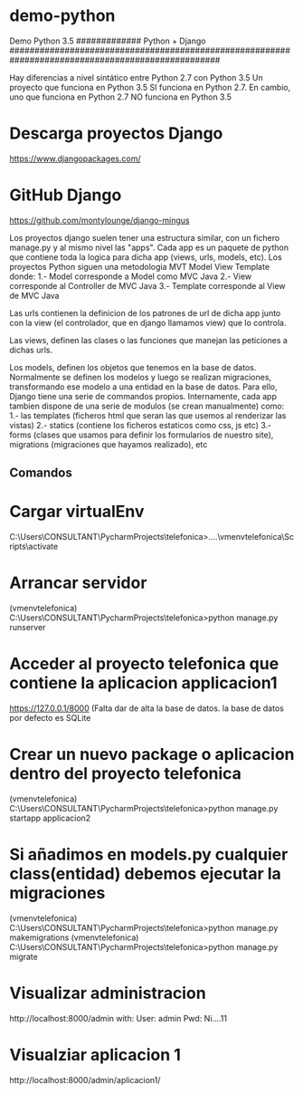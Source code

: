 # demo-python
Demo Python 3.5
#############		Python + Django			##################################################################################################

Hay diferencias a nivel sintático entre Python 2.7 con Python 3.5
Un proyecto que funciona en Python 3.5 SI funciona en Python 2.7. En cambio, uno que funciona en Python 2.7 NO funciona en Python 3.5

# Descarga proyectos Django
https://www.djangopackages.com/

# GitHub Django
https://github.com/montylounge/django-mingus

Los proyectos django suelen tener una estructura similar, con un fichero manage.py y al mismo nivel las "apps". 
Cada app es un paquete de python que contiene toda la logica para dicha app (views, urls, models, etc).
Los proyectos Python siguen una metodologia MVT Model View Template donde:
1.- Model corresponde a Model como MVC Java
2.- View corresponde al Controller de MVC Java
3.- Template corresponde al View de MVC Java

Las urls contienen la definicion de los patrones de url de dicha app junto con la view (el controlador, que en django llamamos view) 
que lo controla.

Las views, definen las clases o las funciones que manejan las peticiones a dichas urls.

Los models, definen los objetos que tenemos en la base de datos. Normalmente se definen los modelos y luego se realizan migraciones, 
transformando ese modelo a una entidad en la base de datos. 
Para ello, Django tiene una serie de commandos propios.
Internamente, cada app tambien dispone de una serie de modulos (se crean manualmente) como:
	1.- las templates (ficheros html que seran las que usemos al renderizar las vistas)
	2.- statics (contiene los ficheros estaticos como css, js etc)
	3.- forms (clases que usamos para definir los formularios de nuestro site), migrations (migraciones que hayamos realizado), etc


##	Comandos
#	Cargar virtualEnv  
C:\Users\CONSULTANT\PycharmProjects\telefonica>..\..\vmenvtelefonica\Scripts\activate

#	Arrancar servidor
(vmenvtelefonica) C:\Users\CONSULTANT\PycharmProjects\telefonica>python manage.py runserver

#	Acceder al proyecto telefonica que contiene la aplicacion applicacion1
https://127.0.0.1/8000		(Falta dar de alta la base de datos. la base de datos por defecto es SQLite

#	Crear un nuevo package o aplicacion dentro del proyecto telefonica
(vmenvtelefonica) C:\Users\CONSULTANT\PycharmProjects\telefonica>python manage.py startapp applicacion2

#	Si añadimos en models.py cualquier class(entidad) debemos ejecutar la migraciones
(vmenvtelefonica) C:\Users\CONSULTANT\PycharmProjects\telefonica>python manage.py makemigrations
(vmenvtelefonica) C:\Users\CONSULTANT\PycharmProjects\telefonica>python manage.py migrate

#   Visualizar administracion
http://localhost:8000/admin with:
User: admin
Pwd: Ni....11

#   Visualziar aplicacion 1
http://localhost:8000/admin/aplicacion1/
